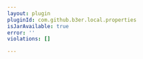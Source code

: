 ```yaml
---
layout: plugin
pluginId: com.github.b3er.local.properties
isJarAvailable: true
error: ''
violations: []

---
```

